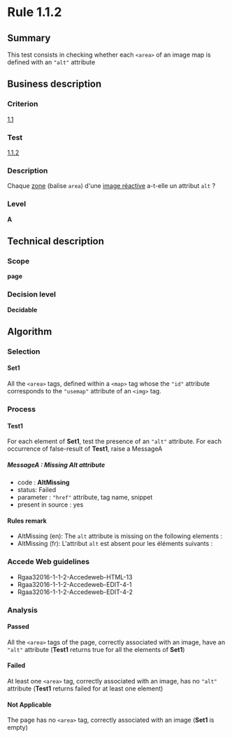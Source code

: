 # Rule 1.1.2

## Summary

This test consists in checking whether each `<area>` of an image map is defined with an `"alt"` attribute

## Business description

### Criterion

[1.1](http://references.modernisation.gouv.fr/rgaa/criteres.html#crit-1-1)

### Test

[1.1.2](http://references.modernisation.gouv.fr/rgaa/criteres.html#test-1-1-2)

### Description

Chaque <a href="http://references.modernisation.gouv.fr/rgaa/glossaire.html#zone-dune-image-ractive">zone</a> (balise `area`) d'une <a href="http://references.modernisation.gouv.fr/rgaa/glossaire.html#image-ractive">image r&eacute;active</a> a-t-elle un attribut `alt` ?

### Level

**A**

## Technical description

### Scope

**page**

### Decision level

**Decidable**

## Algorithm

### Selection

#### Set1

All the `<area>` tags, defined within a `<map>` tag whose the `"id"` attribute corresponds to the `"usemap"` attribute of an `<img>` tag.

### Process

#### Test1

For each element of **Set1**, test the presence of an `"alt"` attribute. For each occurrence of false-result of **Test1**, raise a MessageA

##### MessageA : Missing Alt attribute

-    code : **AltMissing** 
-    status: Failed
-    parameter : `"href"` attribute, tag name, snippet
-    present in source : yes

#### Rules remark

 * AltMissing (en): The <code>alt</code> attribute is missing on the following elements :
 * AltMissing (fr): L&#39;attribut <code>alt</code> est absent pour les &eacute;l&eacute;ments suivants : 

### Accede Web guidelines

 * Rgaa32016-1-1-2-Accedeweb-HTML-13
 * Rgaa32016-1-1-2-Accedeweb-EDIT-4-1
 * Rgaa32016-1-1-2-Accedeweb-EDIT-4-2

### Analysis

#### Passed

All the `<area>` tags of the page, correctly associated with an image, have an `"alt"` attribute (**Test1** returns true for all the elements of **Set1**)

#### Failed

At least one `<area>` tag, correctly associated with an image, has no `"alt"` attribute (**Test1** returns failed for at least one element)

#### Not Applicable

The page has no `<area>` tag, correctly associated with an image (**Set1** is empty)
